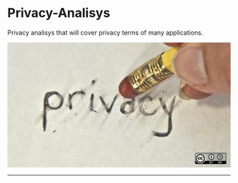 # Privacy-Analisys
Privacy analisys that will cover privacy terms of many applications.

<img src="cover_img/4638981545_68f982c9d2_o.jpg">
<hr />
